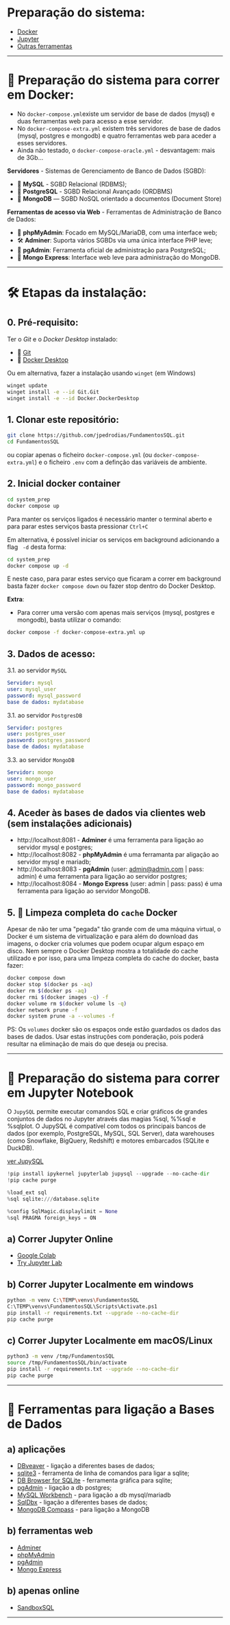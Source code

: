 # Preparação do sistema:
* [Docker](#-prepara%C3%A7%C3%A3o-do-sistema-para-correr-em-docker)
* [Jupyter](#-prepara%C3%A7%C3%A3o-do-sistema-para-correr-em-jupyter-notebook)
* [Outras ferramentas](#-ferramentas-para-liga%C3%A7%C3%A3o-a-bases-de-dados)

---

# 🐳 Preparação do sistema para correr em Docker:
* No `docker-compose.yml`existe um servidor de base de dados (mysql) e duas ferramentas web para acesso a esse servidor.
* No `docker-compose-extra.yml` existem três servidores de base de dados (mysql, postgres e mongodb) e quatro ferramentas web para aceder a esses servidores.
* Ainda não testado, o `docker-compose-oracle.yml` - desvantagem: mais de 3Gb...


**Servidores** - Sistemas de Gerenciamento de Banco de Dados (SGBD):
- 🐬 **MySQL**	- SGBD Relacional (RDBMS);
- 🐘 **PostgreSQL** - SGBD Relacional Avançado (ORDBMS)
- 🍃 **MongoDB** — SGBD NoSQL orientado a documentos (Document Store)


**Ferramentas de acesso via Web** - Ferramentas de Administração de Banco de Dados:
- 🐬 **phpMyAdmin**: Focado em MySQL/MariaDB, com uma interface web;
- 🛠️ **Adminer**: Suporta vários SGBDs via uma única interface PHP leve;
- 🐘 **pgAdmin**: Ferramenta oficial de administração para PostgreSQL;
- 🍃 **Mongo Express**: Interface web leve para administração do MongoDB.


---
# 🛠️ Etapas da instalação:
## 0. Pré-requisito:
Ter o *Git* e o *Docker Desktop* instalado:
- 🐳 [Git](https://git-scm.com/downloads)
- 🐙 [Docker Desktop](https://www.docker.com/get-started/)


Ou em alternativa, fazer a instalação usando `winget` (em Windows)
```bash
winget update
winget install -e --id Git.Git
winget install -e --id Docker.DockerDesktop
```


## 1. Clonar este repositório:
```bash
git clone https://github.com/jpedrodias/FundamentosSQL.git
cd FundamentosSQL
```
ou copiar apenas o ficheiro `docker-compose.yml` (ou `docker-compose-extra.yml`) e o ficheiro `.env` com a definção das variáveis de ambiente. 


## 2. Inicial docker container
```bash
cd system_prep
docker compose up
```
Para manter os serviços ligados é necessário manter o terminal aberto e para parar estes serviços basta pressionar `Ctrl+C`

Em alternativa, é possível iniciar os serviços em background adicionando a flag ` -d` desta forma:
```bash
cd system_prep
docker compose up -d
```
E neste caso, para parar estes serviço que ficaram a correr em background basta fazer `docker compose down` ou fazer stop dentro do Docker Desktop.


**Extra**:
* Para correr uma versão com apenas mais serviços (mysql, postgres e mongodb), 
basta utilizar o comando:
```bash
docker compose -f docker-compose-extra.yml up
```


## 3. Dados de acesso:

3.1. ao servidor `MySQL`  
```yml
Servidor: mysql
user: mysql_user
password: mysql_password
base de dados: mydatabase
```

3.1. ao servidor `PostgresDB`  
```yml
Servidor: postgres
user: postgres_user
password: postgres_password
base de dados: mydatabase
```

3.3. ao servidor `MongoDB`  
```yml
Servidor: mongo
user: mongo_user
password: mongo_password
base de dados: mydatabase
```


## 4. Aceder às bases de dados via clientes web (sem instalações adicionais)
- http://localhost:8081 - **Adminer** é uma ferramenta para ligação ao servidor mysql e postgres;
- http://localhost:8082 - **phpMyAdmin** é uma ferramanta par aligação ao servidor mysql e mariadb;
- http://localhost:8083 - **pgAdmin** (user: admin@admin.com | pass: admin) é uma ferramenta para ligação ao servidor postgres;
- http://localhost:8084 - **Mongo Express** (user: admin | pass: pass) é uma ferramenta para ligação ao servidor MongoDB.



## 5. 🧹 Limpeza completa do `cache` Docker
Apesar de não ter uma "pegada" tão grande com de uma máquina virtual, o Docker é um sistema de virtualização e para além do download das imagens, o docker cria volumes que podem ocupar algum espaço em disco.
Nem sempre o Docker Desktop mostra a totalidade do cache utilizado e por isso, para uma limpeza completa do cache do docker, basta fazer:
```bash
docker compose down
docker stop $(docker ps -aq)
docker rm $(docker ps -aq)
docker rmi $(docker images -q) -f
docker volume rm $(docker volume ls -q)
docker network prune -f
docker system prune -a --volumes -f
```

PS: Os `volumes` docker são os espaços onde estão guardados os dados das bases de dados.
Usar estas instruções com ponderação, pois poderá resultar na eliminação de mais do que deseja ou precisa. 



---
# 📓 Preparação do sistema para correr em Jupyter Notebook
O `JupySQL` permite executar comandos SQL e criar gráficos de grandes conjuntos de dados no Jupyter através das magias %sql, %%sql e %sqlplot. O JupySQL é compatível com todos os principais bancos de dados (por exemplo, PostgreSQL, MySQL, SQL Server), data warehouses (como Snowflake, BigQuery, Redshift) e motores embarcados (SQLite e DuckDB).

[ver JupySQL](https://jupysql.ploomber.io/en/latest/quick-start.html)


```python
!pip install ipykernel jupyterlab jupysql --upgrade --no-cache-dir
!pip cache purge

%load_ext sql
%sql sqlite:///database.sqlite

%config SqlMagic.displaylimit = None
%sql PRAGMA foreign_keys = ON
```

## a) Correr Jupyter Online
- [Google Colab](https://colab.research.google.com/)
- [Try Jupyter Lab](https://jupyter.org/try-jupyter/lab/)


## b) Correr Jupyter Localmente em windows
```bash
python -m venv C:\TEMP\venvs\FundamentosSQL
C:\TEMP\venvs\FundamentosSQL\Scripts\Activate.ps1
pip install -r requirements.txt --upgrade --no-cache-dir
pip cache purge
```

## c) Correr Jupyter Localmente em macOS/Linux
```bash
python3 -m venv /tmp/FundamentosSQL
source /tmp/FundamentosSQL/bin/activate
pip install -r requirements.txt --upgrade --no-cache-dir
pip cache purge
```


---
# 🧰 Ferramentas para ligação a Bases de Dados
## a) aplicações
- [DBveaver](https://dbeaver.io/download/) - ligação a diferentes bases de dados;
- [sqlite3](https://www.sqlite.org/download.html) - ferramenta de linha de comandos para ligar a sqlite;
- [DB Browser for SQLite](https://sqlitebrowser.org/) - ferramenta gráfica para sqlite;
- [pgAdmin](https://www.pgadmin.org/download/) - ligação a db postgres;
- [MySQL Workbench](https://dev.mysql.com/downloads/workbench/) - para ligação a db mysql/mariadb
- [SqlDbx](https://www.sqldbx.com/index.htm) - ligação a diferentes bases de dados;
- [MongoDB Compass](https://www.mongodb.com/try/download/compass) - para ligação a MongoDB


## b) ferramentas web
- [Adminer](https://www.adminer.org/en/)
- [phpMyAdmin](https://www.phpmyadmin.net/)
- [pgAdmin](https://www.pgadmin.org/download/pgadmin-4-container/)
- [Mongo Express](https://github.com/mongo-express/mongo-express)


## b) apenas online
- [SandboxSQL](https://sandboxsql.com/)


---

